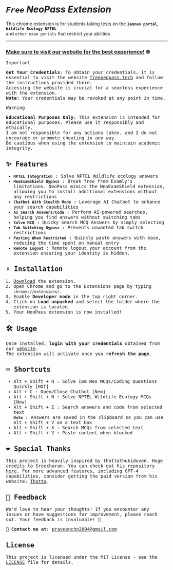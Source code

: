 # <i>**`Free`** NeoPass Extension</i>

This chrome extension is for students taking tests on the **`Iamneo portal`**, **`Wildlife Ecology NPTEL`**<br> and `other exam portals` that restrict your abilities

---

### [**Make sure to visit our website for the best experience!**](https://www.freeneopass.tech) 🌐

<samp>
  
> [!IMPORTANT]
> **Get Your Credentials**: To obtain your credentials, it is essential to visit the website [freeneopass.tech](https://www.freeneopass.tech) and follow the instructions provided there.  
> Accessing the website is crucial for a seamless experience with the extension.  
> **Note:** Your credentials may be revoked at any point in time.

> [!WARNING]
> **Educational Purposes Only**: This extension is intended for educational purposes. Please use it responsibly and ethically.  
> I am not responsible for any actions taken, and I do not encourage or promote cheating in any way.  
> Be cautious when using the extension to maintain academic integrity.

## ✨ Features

- **`NPTEL Integration`** : Solve NPTEL Wildlife ecology answers
- **`NeoExamShield Bypass`** : Break free from Examly's limitations.  NeoPass mimics the NeoExamShield extension, allowing you to install additional extensions without any restrictions
- **`Chatbot With Stealth Mode`** : Leverage AI Chatbot to enhance your search capabilities
- **`AI Search Answers/Code`** : Perform AI-powered searches, helping you find answers without switching tabs
- **`Solve MCQ`** : Quicky Search MCQ Answers by simply selecting
- **`Tab Switching Bypass`** : Prevents unwanted tab switch restrictions
- **`Pasting When Restricted`** : Quickly paste answers with ease, reducing the time spent on manual entry
- **`Remote Logout`** : Remote logout your account from the extension ensuring your identity is hidden.

## ⬇️ Installation

1. [Download](https://github.com/Max-Eee/NeoPass/archive/refs/heads/main.zip) the extension.
2. Open Chrome and go to the Extensions page by typing `chrome://extensions/`.
3. Enable **Developer mode** in the top right corner.
4. Click on **Load unpacked** and select the folder where the extension is located.
5. Your NeoPass extension is now installed!

## 🛠️ Usage

Once installed, **login with your credentials** obtained from our [website](https://www.freeneopass.tech).<br>The extension will activate once you **refresh the page**.

## ⌨️ Shortcuts

- <kbd>Alt</kbd> + <kbd>Shift</kbd> + <kbd>Q</kbd> : Solve Iam Neo MCQs/Coding Questions Quickly [HOT]
- <kbd>Alt</kbd> + <kbd>C</kbd> : Open/Close Chatbot [New]
- <kbd>Alt</kbd> + <kbd>Shift</kbd> + <kbd>N</kbd> : Solve NPTEL Wildlife Ecology MCQs [New]
- <kbd>Alt</kbd> + <kbd>Shift</kbd> + <kbd>Z</kbd> : Search answers and code from selected text  
  **`Note`** : Answers are saved in the clipboard so you can use <kbd>Alt</kbd> + <kbd>Shift</kbd> + <kbd>V</kbd> on a text box  
- <kbd>Alt</kbd> + <kbd>Shift</kbd> + <kbd>X</kbd> : Search MCQs from selected text
- <kbd>Alt</kbd> + <kbd>Shift</kbd> + <kbd>V</kbd> : Paste content when blocked

## ❤️ Special Thanks 

This project is heavily inspired by thottathukiduven. Huge credits to Sreecharan. You can check out his repository [here](https://github.com/sr2echa). For more advanced features, including GPT-4 capabilities, consider getting the paid version from his website: [Thotta](https://thotta.vercel.app).

## 💬 Feedback

We'd love to hear your thoughts! If you encounter any issues or have suggestions for improvement, please reach out. Your feedback is invaluable! 💌

📧 **Contact me at:** [praveenchn2004@gmail.com](mailto:praveenchn2004@gmail.com)

## License

This project is licensed under the MIT License - see the [LICENSE](LICENSE) file for details.

</samp>

